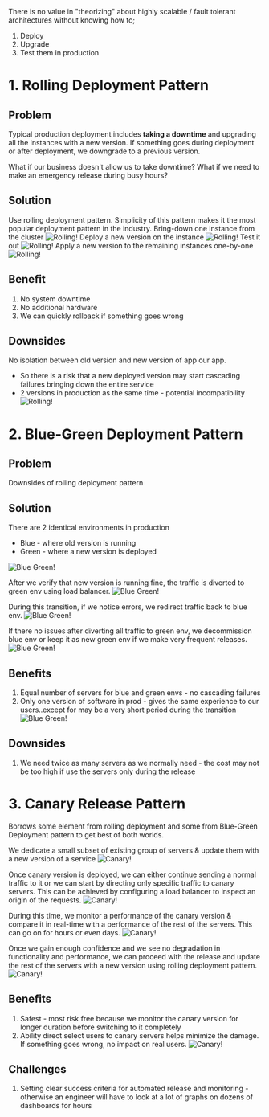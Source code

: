 There is no value in "theorizing" about highly scalable / fault tolerant architectures without knowing how to;
1. Deploy
2. Upgrade
3. Test
them in production

# 1. Rolling Deployment Pattern
## Problem
Typical production deployment includes **taking a downtime** and upgrading all the instances with a new version. If something goes during deployment or after deployment, we downgrade to a previous version.

What if our business doesn't allow us to take downtime? What if we need to make an emergency release during busy hours?

## Solution
Use rolling deployment pattern. Simplicity of this pattern makes it the most popular deployment pattern in the industry.
Bring-down one instance from the cluster
![Rolling!](images/rdp1.png)
Deploy a new version on the instance
![Rolling!](images/rdp2.png)
Test it out
![Rolling!](images/rdp3.png)
Apply a new version to the remaining instances one-by-one
![Rolling!](images/rdp4.png)

## Benefit
1. No system downtime
2. No additional hardware
3. We can quickly rollback if something goes wrong

## Downsides
No isolation between old version and new version of app our app. 
- So there is a risk that a new deployed version may start cascading failures bringing down the entire service
- 2 versions in production as the same time - potential incompatibility
![Rolling!](images/rdp5.png)

# 2. Blue-Green Deployment Pattern
## Problem
Downsides of rolling deployment pattern

## Solution
There are 2 identical environments in production
- Blue - where old version is running
- Green - where a new version is deployed

![Blue Green!](images/bg1.png)

After we verify that new version is running fine, the traffic is diverted to green env using load balancer. 
![Blue Green!](images/bg2.png)

During this transition, if we notice errors, we redirect traffic back to blue env.
![Blue Green!](images/bg3.png)

If there no issues after diverting all traffic to green env, we decommission blue env or keep it as new green env if we make very frequent releases.
![Blue Green!](images/bg4.png)

## Benefits
1. Equal number of servers for blue and green envs - no cascading failures
2. Only one version of software in prod - gives the same experience to our users..except for may be a very short period during the transition 
![Blue Green!](images/bg5.png)

## Downsides
1. We need twice as many servers as we normally need - the cost may not be too high if use the servers only during the release

# 3. Canary Release Pattern
Borrows some element from rolling deployment and some from Blue-Green Deployment pattern to get best of both worlds.

We dedicate a small subset of existing group of servers & update them with a new version of a service
![Canary!](images/canary1.png)

Once canary version is deployed, we can either continue sending a normal traffic to it or  we can start by directing only specific traffic to canary servers. This can be achieved by configuring a load balancer to inspect an origin of the requests. 
![Canary!](images/canary2.png)

During this time, we monitor a performance of the canary version & compare it in real-time with a performance of the rest of the servers. This can go on for hours or even days.
![Canary!](images/canary3.png)

Once we gain enough confidence and we see no degradation in functionality and performance, we can proceed with the release and update the rest of the servers with a new version using rolling deployment pattern.
![Canary!](images/canary4.png)

## Benefits
1. Safest - most risk free because we monitor the canary version for longer duration before switching to it completely
2. Ability direct select users to canary servers helps minimize the damage. If something goes wrong, no impact on real users.
![Canary!](images/canary5.png)

## Challenges
1. Setting clear success criteria for automated release and monitoring - otherwise an engineer will have to look at a lot of graphs on dozens of dashboards for hours





